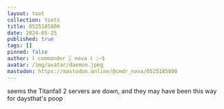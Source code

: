 ```yaml
---
layout: toot
collection: toots
title: 0525185800
date: 2024-05-25
published: true
tags: []
pinned: false
author: ⸸ commander ░ nova ⸸ :~$
avatar: /img/avatar/daemon.jpeg
mastodon: https://mastodon.online/@cmdr_nova/0525185800
---
```


seems the Titanfall 2 servers are down, and they may have been this way for daysthat's poop
